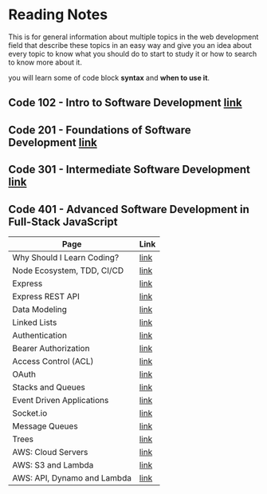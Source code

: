 # Reading Notes

This is for general information about multiple topics in the web development field that describe these topics in an easy way and give you an idea about every topic to know what you should do to start to study it or how to search to know more about it.

you will learn some of code block **syntax** and **when to use it**.

## Code 102 - Intro to Software Development [link](https://mohammed-khamees.github.io/reading-notes/)

## Code 201 - Foundations of Software Development [link](https://mohammed-khamees.github.io/reading-notes201/)

## Code 301 - Intermediate Software Development [link](https://mohammed-khamees.github.io/reading-notes301/)

## Code 401 - Advanced Software Development in Full-Stack JavaScript

| Page                        | Link                                                                                  |
| --------------------------- | ------------------------------------------------------------------------------------- |
| Why Should I Learn Coding?  | [link](https://www.bitdegree.org/tutorials/what-is-coding/#why-should-i-learn-coding) |
| Node Ecosystem, TDD, CI/CD  | [link](https://mohammed-khamees.github.io/reading-notes401/TDD)                       |
| Express                     | [link](https://mohammed-khamees.github.io/reading-notes401/Express)                   |
| Express REST API            | [link](https://mohammed-khamees.github.io/reading-notes401/REST)                      |
| Data Modeling               | [link](https://mohammed-khamees.github.io/reading-notes401/DataModeling)              |
| Linked Lists                | [link](https://mohammed-khamees.github.io/reading-notes401/LinkedLists)               |
| Authentication              | [link](https://mohammed-khamees.github.io/reading-notes401/Authentication)            |
| Bearer Authorization        | [link](https://mohammed-khamees.github.io/reading-notes401/Authorization)             |
| Access Control (ACL)        | [link](https://mohammed-khamees.github.io/reading-notes401/ACL)                       |
| OAuth                       | [link](https://mohammed-khamees.github.io/reading-notes401/OAuth)                     |
| Stacks and Queues           | [link](https://mohammed-khamees.github.io/reading-notes401/StacksandQueues)           |
| Event Driven Applications   | [link](https://mohammed-khamees.github.io/reading-notes401/EventDrivenApplications)   |
| Socket.io                   | [link](https://mohammed-khamees.github.io/reading-notes401/Socket)                    |
| Message Queues              | [link](https://mohammed-khamees.github.io/reading-notes401/MessageQueues)             |
| Trees                       | [link](https://mohammed-khamees.github.io/reading-notes401/Trees)                     |
| AWS: Cloud Servers          | [link](https://mohammed-khamees.github.io/reading-notes401/AWS)                       |
| AWS: S3 and Lambda          | [link](https://mohammed-khamees.github.io/reading-notes401/S3andLambda)               |
| AWS: API, Dynamo and Lambda | [link](https://mohammed-khamees.github.io/reading-notes401/DynamoandLambda)           |
